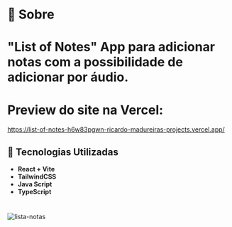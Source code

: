 # 📃 Sobre
# "List of Notes" App para adicionar notas com a possibilidade de adicionar por áudio.
# Preview do site na Vercel: 
https://list-of-notes-h6w83pgwn-ricardo-madureiras-projects.vercel.app/
## 🚀 Tecnologias Utilizadas
 * **React + Vite** 
 * **TailwindCSS** 
 * **Java Script** 
 * **TypeScript**
#
![lista-notas](https://github.com/RicardoMadureiira/List-of-Notes/assets/104867612/fae87cef-6413-4a32-ad96-9e695fe5257e)
